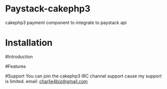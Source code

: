 # Paystack-cakephp3
cakephp3 payment component to integrate to paystack api

# Installation

#Introduction

#Features

#Support
You can join the cakephp3 IRC channel support cause my support is limited. email: charlie4biz@gmail.com
